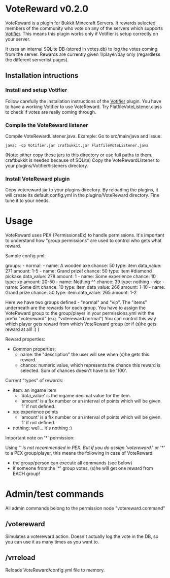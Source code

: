 # VoteReward v0.2.0

 VoteReward is a plugin for Bukkit Minecraft Servers.
 It rewards selected members of the community who vote on any of the servers which supports [Votifier](https://github.com/vexsoftware/votifier).
 This means this plugin works only if Votifier is setup correctly on your server.

 It uses an internal SQLite DB (stored in votes.db) to log the votes coming from the server.
 Rewards are currently given 1/player/day only (regardless the different serverlist pages).

## Installation intructions

### Install and setup Votifier

 Follow carefully the installation instructions of the [Votifier](https://github.com/vexsoftware/votifier) plugin.
 You have to have a working Votifier to use VoteReward. Try FlatfileVoteListener.class to check if votes are really coming through.

### Compile the VoteReward listener

 Compile VoteRewardListener.java. Example:
 Go to src/main/java and issue:

    javac -cp Votifier.jar crafbukkit.jar FlatfileVoteListener.java

 (Note: either copy these jars to this directory or use full paths to them. craftbukkit is needed because of SQLite)
 Copy the VoteRewardListener to your plugins/Votifier/listeners directory.

### Install VoteReward plugin

 Copy votereward.jar to your plugins directory. By reloading the plugins, it will create its default config.yml in the plugins/VoteReward directory.
 Fine tune it to your needs.

# Usage

 VoteReward uses PEX (PermissionsEx) to handle permissions. It's important to understand how "group permissions" are used to control who gets what reward.

 Sample config.yml:

groups:
    - normal:
        - name: A wooden axe
          chance: 50
          type: item
          data_value: 271
          amount: 1-5
        - name: Grand prize!
          chance: 50
          type: item
          #diamond pickaxe
          data_value: 278
          amount: 1
        - name: Some experience
          chance: 10
          type: xp
          amount: 20-50
        - name: Nothing ^^
          chance: 39
          type: nothing
    - vip:
        - name: Some dirt
          chance: 10
          type: item
          data_value: 266
          amount: 1-10
        - name: Grand prize
          chance: 50
          type: item
          data_value: 265
          amount: 1-2

 Here we have two groups defined - "normal" and "vip". The "items" underneath are the rewards for each group.
 You have to assign the VoteReward group to the group/player in your permissions.yml with the prefix "votereward" (e.g. "votereward.normal")
 You can control this way which player gets reward from which VoteReward group (or if (s)he gets reward at all! :) )

 Reward properties:

 - Common properties:
    - name: the "description" the user will see when (s)he gets this reward.
    - chance: numeric value, which represents the chance this reward is selected. Sum of chances doesn't have to be '100'.

 Current "types" of rewards:

 - item: an ingame item
     - 'data_value' is the ingame decimal value for the item.
     - 'amount' is a fix number or an interval of points which will be given. '1' if not defined.
 - xp: experience points
     - 'amount' is a fix number or an interval of points which will be given. '1' if not defined.
 - nothing: well... it's nothing :)

 Important note on '*' permission:

 Using '*' is not recommended in PEX. But if you do assign 'votereward.*' or '*' to a PEX group/player, this means the following in case of VoteReward:
 - the group/person can execute all commands (see below)
 - if someone from the '*' group votes, (s)he will get one reward from EACH group!

# Admin/test commands

 All admin commands belong to the permission node "votereward.command"

 ## /votereward <playerName>

 Simulates a votereward action. Doesn't actually log the vote in the DB, so you can use it as many times as you want to.

 ## /vrreload

 Reloads VoteReward/config.yml file to memory.



